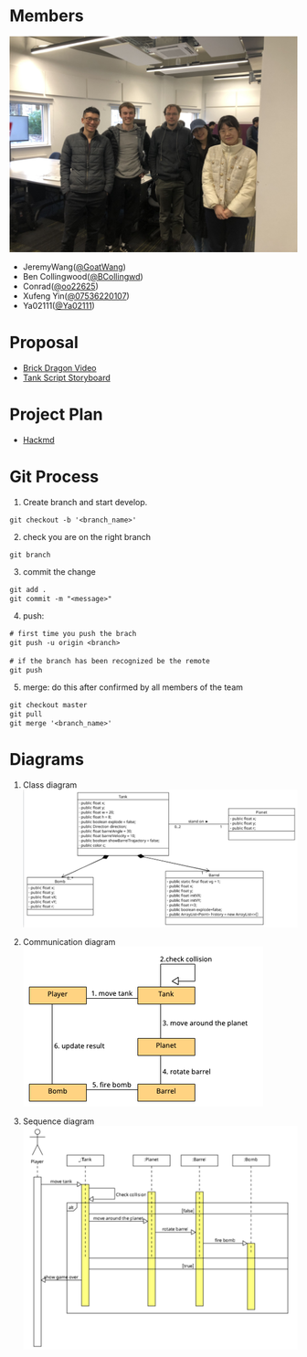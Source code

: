# Members
![IMG_5126.jpg](static/IMG_5126.jpg)
- JeremyWang([@GoatWang](https://github.com/GoatWang))
- Ben Collingwood([@BCollingwd](https://github.com/BCollingwd))
- Conrad([@oo22625](https://github.com/oo22625))
- Xufeng Yin([@07536220107](https://github.com/07536220107))
- Ya02111([@Ya02111](https://github.com/Ya02111))

# Proposal
- [Brick Dragon Video](/static/IMG_0487_compressed.mov)
- [Tank Script Storyboard](/static/SpaceTanksPaperPrototype)

# Project Plan
- [Hackmd](https://hackmd.io/@836ko9MsR8aI9djOlrFkYg/HJP_qgZCj)

# Git Process
1. Create branch and start develop.
```
git checkout -b '<branch_name>'
```

2. check you are on the right branch
```
git branch
```

3. commit the change 
```
git add .
git commit -m "<message>"
```

4. push: 
```
# first time you push the brach
git push -u origin <branch>

# if the branch has been recognized be the remote
git push
```

5. merge: do this after confirmed by all members of the team
```
git checkout master
git pull 
git merge '<branch_name>'
```

# Diagrams
1. Class diagram
![class_diagram.png](static/class_diagram.png)

2. Communication diagram
![communication_diagram.jpg](static/communication_diagram.jpg)

3. Sequence diagram
![sequence_diagram.png](static/sequence_diagram.png)

